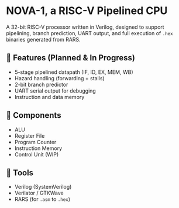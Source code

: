 # NOVA-1, a RISC-V Pipelined CPU

A 32-bit RISC-V processor written in Verilog, designed to support pipelining, branch prediction, UART output, and full execution of `.hex` binaries generated from RARS.

## 🔧 Features (Planned & In Progress)
- 5-stage pipelined datapath (IF, ID, EX, MEM, WB)
- Hazard handling (forwarding + stalls)
- 2-bit branch predictor
- UART serial output for debugging
- Instruction and data memory

## 🧱 Components
- ALU
- Register File
- Program Counter
- Instruction Memory
- Control Unit (WIP)

## 🧪 Tools
- Verilog (SystemVerilog)
- Verilator / GTKWave
- RARS (for `.asm` to `.hex`)
